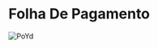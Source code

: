 # Folha De Pagamento


   ![PoYd](https://user-images.githubusercontent.com/47988061/59969320-12009c00-9521-11e9-94a6-7fe68b34bef4.gif)
